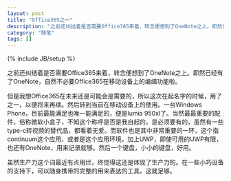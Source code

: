```yaml
---
layout: post
title: "Office365之一"
description: "之前还纠结着是否需要Office365来着，转念便想到了OneNote之上。即然已经有了OneNote，自然不必要Office365在移动设备上的编缉功能啦。"
category: "随笔"
tags: []
---
```

{% include JB/setup %}

之前还纠结着是否需要Office365来着，转念便想到了OneNote之上。即然已经有了OneNote，自然不必要Office365在移动设备上的编缉功能啦。

但是我想Office365在未来还是可能会是需要的，所以这次在起名字的时候，用了之一，以便将来再续。然后转到当前在移动设备上的使用。一台Windows Phone，目前最能满足也唯一能满足的，便是lumia 950xl了。当然最最重要的配件，俗称微软小盒子，不知这个称呼是否是我自起的，是必须要有的，虽然有一些type-c转视频的替代品，都看着无爱。而软件也是其中非常重要的一环，这个指continuum这个应用，或者是这个应用环境，加上UWP，即使可用的UWP有限，也还有OneNote，用来记录就够。然后一个键盘，小小的键盘，好用。

虽然生产力这个词最近有点用烂，终觉得这还是体现了生产力的。在一些小巧设备的支持下，可以随身携带的完整的用来表达的工具。这就足够。
